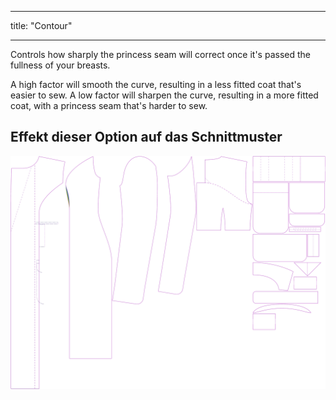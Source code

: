 - - -
title: "Contour"
- - -

Controls how sharply the princess seam will correct once it's passed the fullness of your breasts.

A high factor will smooth the curve, resulting in a less fitted coat that's easier to sew. A low factor will sharpen the curve, resulting in a more fitted coat, with a princess seam that's harder to sew.

## Effekt dieser Option auf das Schnittmuster

![This image shows the effect of this option by superimposing several variants that have a different value for this option](carlita_contour_sample.svg "Effect of this option on the pattern")
